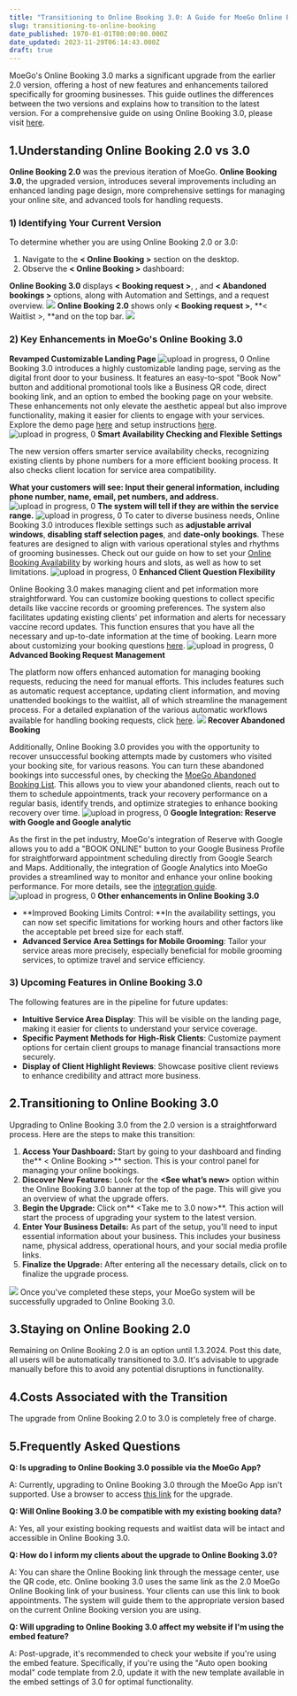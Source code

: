 ```yaml
---
title: "Transitioning to Online Booking 3.0: A Guide for MoeGo Online Booking 2.0 Users"
slug: transitioning-to-online-booking
date_published: 1970-01-01T00:00:00.000Z
date_updated: 2023-11-29T06:14:43.000Z
draft: true
---
```


MoeGo's Online Booking 3.0 marks a significant upgrade from the earlier 2.0 version, offering a host of new features and enhancements tailored specifically for grooming businesses. This guide outlines the differences between the two versions and explains how to transition to the latest version. For a comprehensive guide on using Online Booking 3.0, please visit [here](__GHOST_URL__/online-booking-overview/).

## 1.Understanding Online Booking 2.0 vs 3.0

**Online Booking 2.0** was the previous iteration of MoeGo. **Online Booking 3.0**, the upgraded version, introduces several improvements including an enhanced landing page design, more comprehensive settings for managing your online site, and advanced tools for handling requests.

### 1) Identifying Your Current Version

To determine whether you are using Online Booking 2.0 or 3.0:

1. Navigate to the **< Online Booking >** section on the desktop.
2. Observe the **< Online Booking >** dashboard:

**Online Booking 3.0** displays **< Booking request >**, **<Waitlist >**, and **< Abandoned bookings >** options, along with Automation and Settings, and a request overview.
![](__GHOST_URL__/content/images/2023/11/CleanShot-2023-11-14-at-13.57.00.png)
**Online Booking 2.0** shows only **< Booking request >**, **< Waitlist >, **and **<Settings>** on the top bar.
![](__GHOST_URL__/content/images/2023/11/CleanShot-2023-11-14-at-13.55.53-1.png)
### 2) Key Enhancements in MoeGo's Online Booking 3.0

**Revamped Customizable Landing Page**
![upload in progress, 0](__GHOST_URL__/content/images/2023/09/CleanShot-2023-09-11-at-17.18.20.gif)
Online Booking 3.0 introduces a highly customizable landing page, serving as the digital front door to your business. It features an easy-to-spot "Book Now" button and additional promotional tools like a Business QR code, direct booking link, and an option to embed the booking page on your website. These enhancements not only elevate the aesthetic appeal but also improve functionality, making it easier for clients to engage with your services. Explore the demo page [here](https://booking.moego.pet/ol/landing?name=CrazyCutePetSpa) and setup instructions [here](__GHOST_URL__/online-booking-landing-page/).
![upload in progress, 0](__GHOST_URL__/content/images/2023/09/CleanShot-2023-09-11-at-16.40.10.gif)
**Smart Availability Checking and Flexible Settings**

The new version offers smarter service availability checks, recognizing existing clients by phone numbers for a more efficient booking process. It also checks client location for service area compatibility.

**What your customers will see: Input their general information, including phone number, name, email, pet numbers, and address.**
![upload in progress, 0](__GHOST_URL__/content/images/2023/09/CleanShot-2023-09-11-at-17.23.50.gif)
**The system will tell if they are within the service range.**
![upload in progress, 0](__GHOST_URL__/content/images/2023/09/image-8.png)
 To cater to diverse business needs, Online Booking 3.0 introduces flexible settings such as **adjustable arrival windows**, **disabling staff selection pages**, and **date-only bookings**. These features are designed to align with various operational styles and rhythms of grooming businesses. Check out our guide on how to set your [Online Booking Availability](__GHOST_URL__/online-booking-availability/) by working hours and slots, as well as how to set limitations.
![upload in progress, 0](__GHOST_URL__/content/images/2023/09/CleanShot-2023-09-11-at-16.04.07.gif)
**Enhanced Client Question Flexibility**

Online Booking 3.0 makes managing client and pet information more straightforward. You can customize booking questions to collect specific details like vaccine records or grooming preferences. The system also facilitates updating existing clients' pet information and alerts for necessary vaccine record updates. This function ensures that you have all the necessary and up-to-date information at the time of booking. Learn more about customizing your booking questions [here](__GHOST_URL__/customize-booking-questions/).
![upload in progress, 0](__GHOST_URL__/content/images/2023/09/CleanShot-2023-09-11-at-17.28.07.gif)
**Advanced Booking Request Management**

The platform now offers enhanced automation for managing booking requests, reducing the need for manual efforts. This includes features such as automatic request acceptance, updating client information, and moving unattended bookings to the waitlist, all of which streamline the management process. For a detailed explanation of the various automatic workflows available for handling booking requests, click [here](__GHOST_URL__/online-booking-dashboard/#automation-and-settings-desktop-app).
![](__GHOST_URL__/content/images/2023/08/Frame-427319980.png)
**Recover Abandoned Booking**

Additionally, Online Booking 3.0 provides you with the opportunity to recover unsuccessful booking attempts made by customers who visited your booking site, for various reasons. You can turn these abandoned bookings into successful ones, by checking the [MoeGo Abandoned Booking List](__GHOST_URL__/abandoned-booking-list/). This allows you to view your abandoned clients, reach out to them to schedule appointments, track your recovery performance on a regular basis, identify trends, and optimize strategies to enhance booking recovery over time.
![upload in progress, 0](__GHOST_URL__/content/images/2023/06/CleanShot-2023-06-18-at-23.20.47-1.gif)
**Google Integration: Reserve with Google and Google analytic**

As the first in the pet industry, MoeGo's integration of Reserve with Google allows you to add a "BOOK ONLINE" button to your Google Business Profile for straightforward appointment scheduling directly from Google Search and Maps. Additionally, the integration of Google Analytics into MoeGo provides a streamlined way to monitor and enhance your online booking performance. For more details, see the [integration guide](__GHOST_URL__/google-analytics-integration-guide/).
![upload in progress, 0](__GHOST_URL__/content/images/2023/09/Google-reserve-1.gif)
**Other enhancements in Online Booking 3.0**

- **Improved Booking Limits Control: **In the availability settings, you can now set specific limitations for working hours and other factors like the acceptable pet breed size for each staff. 
- **Advanced Service Area Settings for Mobile Grooming**: Tailor your service areas more precisely, especially beneficial for mobile grooming services, to optimize travel and service efficiency.

### **3) Upcoming Features in Online Booking 3.0**

The following features are in the pipeline for future updates:

- **Intuitive Service Area Display**: This will be visible on the landing page, making it easier for clients to understand your service coverage.
- **Specific Payment Methods for High-Risk Clients**: Customize payment options for certain client groups to manage financial transactions more securely.
- **Display of Client Highlight Reviews**: Showcase positive client reviews to enhance credibility and attract more business.

## **2.Transitioning to Online Booking 3.0**

Upgrading to Online Booking 3.0 from the 2.0 version is a straightforward process. Here are the steps to make this transition:

1. **Access Your Dashboard:** Start by going to your dashboard and finding the** < Online Booking >** section. This is your control panel for managing your online bookings.
2. **Discover New Features:** Look for the **<See what’s new>** option within the Online Booking 3.0 banner at the top of the page. This will give you an overview of what the upgrade offers.
3. **Begin the Upgrade:** Click on** <Take me to 3.0 now>**. This action will start the process of upgrading your system to the latest version.
4. **Enter Your Business Details:** As part of the setup, you'll need to input essential information about your business. This includes your business name, physical address, operational hours, and your social media profile links.
5. **Finalize the Upgrade:** After entering all the necessary details, click on **<Complete>** to finalize the upgrade process.

![](__GHOST_URL__/content/images/2023/11/CleanShot-2023-11-14-at-13.50.57-2.gif)
Once you've completed these steps, your MoeGo system will be successfully upgraded to Online Booking 3.0. 

## **3.Staying on Online Booking 2.0**

Remaining on Online Booking 2.0 is an option until 1.3.2024. Post this date, all users will be automatically transitioned to 3.0. It's advisable to upgrade manually before this to avoid any potential disruptions in functionality.

## **4.Costs Associated with the Transition**

The upgrade from Online Booking 2.0 to 3.0 is completely free of charge.

## **5.Frequently Asked Questions**

**Q: Is upgrading to Online Booking 3.0 possible via the MoeGo App?**

A: Currently, upgrading to Online Booking 3.0 through the MoeGo App isn't supported. Use a browser to access [this link](https://go.moego.pet/online_booking/requests) for the upgrade.

**Q: Will Online Booking 3.0 be compatible with my existing booking data?**

A: Yes, all your existing booking requests and waitlist data will be intact and accessible in Online Booking 3.0.

**Q: How do I inform my clients about the upgrade to Online Booking 3.0?**

A: You can share the Online Booking link through the message center, use the QR code, etc. Online booking 3.0 uses the same link as the 2.0 MoeGo Online Booking link of your business. Your clients can use this link to book appointments. The system will guide them to the appropriate version based on the current Online Booking version you are using.

**Q: Will upgrading to Online Booking 3.0 affect my website if I'm using the embed feature?**

A: Post-upgrade, it's recommended to check your website if you're using the embed feature. Specifically, if you're using the "Auto open booking modal" code template from 2.0, update it with the new template available in the embed settings of 3.0 for optimal functionality.
